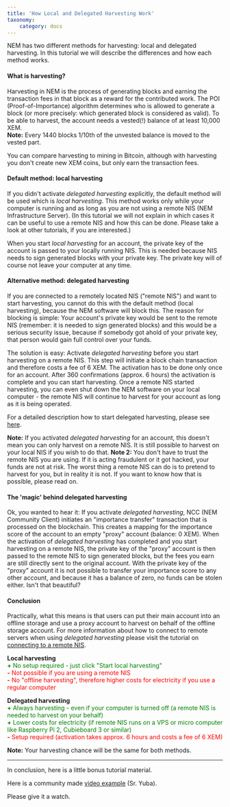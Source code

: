 ```yaml
---
title: 'How Local and Delegated Harvesting Work'
taxonomy:
    category: docs
---
```


NEM has two different methods for harvesting: local and delegated harvesting. In this tutorial we will describe the differences and how each method works.

#### What is harvesting?
Harvesting in NEM is the process of generating blocks and earning the transaction fees in that block as a reward for the contributed work. The POI (Proof-of-Importance) algorithm determines who is allowed to generate a block (or more precisely: which generated block is considered as valid). To be able to harvest, the account needs a vested(!) balance of at least 10,000 XEM.  
**Note:** Every 1440 blocks 1/10th of the unvested balance is moved to the vested part.

You can compare harvesting to mining in Bitcoin, although with harvesting you don't create new XEM coins, but only earn the transaction fees.

#### Default method: local harvesting
If you didn't activate *delegated harvesting* explicitly, the default method will be used which is *local harvesting*. This method works only while your computer is running and as long as you are not using a remote NIS (NEM Infrastructure Server). (In this tutorial we will not explain in which cases it can be useful to use a remote NIS and how this can be done. Please take a look at other tutorials, if you are interested.)

When you start *local harvesting* for an account, the private key of the account is passed to your locally running NIS. This is needed because NIS needs to sign generated blocks with your private key. The private key will of course not leave your computer at any time.

#### Alternative method: delegated harvesting
If you are connected to a remotely located NIS ("remote NIS") and want to start harvesting, you cannot do this with the default method (local harvesting), because the NEM software will block this. The reason for blocking is simple: Your account's private key would be sent to the remote NIS (remember: it is needed to sign generated blocks) and this would be a serious security issue, because if somebody got ahold of your private key, that person would gain full control over your funds.

The solution is easy: Activate *delegated harvesting* before you start harvesting on a remote NIS. This step will initiate a block chain transaction and therefore costs a fee of 6 XEM. The activation has to be done only once for an account. After 360 confirmations (approx. 6 hours) the activation is complete and you can start harvesting. Once a remote NIS started harvesting, you can even shut down the NEM software on your local computer - the remote NIS will continue to harvest for your account as long as it is being operated.

For a detailed description how to start delegated harvesting, please see [here](http://blog.nem.io/how-to-use-delegated-harvesting/).

**Note:** If you activated *delegated harvesting* for an account, this doesn't mean you can only harvest on a remote NIS. It is still possible to harvest on your local NIS if you wish to do that.
**Note 2:** You don't have to trust the remote NIS you are using. If it is acting fraudulent or it got hacked, your funds are not at risk. The worst thing a remote NIS can do is to pretend to harvest for you, but in reality it is not. If you want to know how that is possible, please read on.

#### The 'magic' behind delegated harvesting
Ok, you wanted to hear it:
If you activate *delegated harvesting*, NCC (NEM Community Client) initiates an "importance transfer" transaction that is processed on the blockchain. This creates a mapping for the importance score of the account to an empty "proxy" account (balance: 0&nbsp;XEM). When the activation of *delegated harvesting* has completed and you start harvesting on a remote NIS, the private key of the "proxy" account is then passed to the remote NIS to sign generated blocks, but the fees you earn are still directly sent to the original account. With the private key of the "proxy" account it is not possible to transfer your importance score to any other account, and because it has a balance of zero, no funds can be stolen either. Isn't that beautiful?

#### Conclusion
Practically, what this means is that users can put their main account into an offline storage and use a proxy account to harvest on behalf of the offline storage account.
For more information about how to connect to remote servers when using *delegated harvesting* please visit the tutorial on [connecting to a remote NIS](http://blog.nem.io/connecting-to-a-remote-server/).

**Local harvesting**  
<font color="green">**+** No setup required - just click "Start local harvesting"</font>  
<font color="red">**-** Not possible if you are using a remote NIS</font>  
<font color="red">**-** No "offline harvesting", therefore higher costs for electricity if you use a regular computer</font>  

**Delegated harvesting**  
<font color="green">**+** Always harvesting - even if your computer is turned off (a remote NIS is needed to harvest on your behalf)</font>  
<font color="green">**+** Lower costs for electricity (if remote NIS runs on a VPS or micro computer like Raspberry Pi 2, Cubieboard 3 or similar)</font>  
<font color="red">**-** Setup required (activation takes approx. 6 hours and costs a fee of 6 XEM)</font>

**Note:** Your harvesting chance will be the same for both methods.

--------------------------------------------------
In conclusion, here is a little bonus tutorial material. 

Here is a community made [video example](https://www.youtube.com/watch?v=7RdUXKu2SyU) (Sr. Yuba). 

Please give it a watch. 



